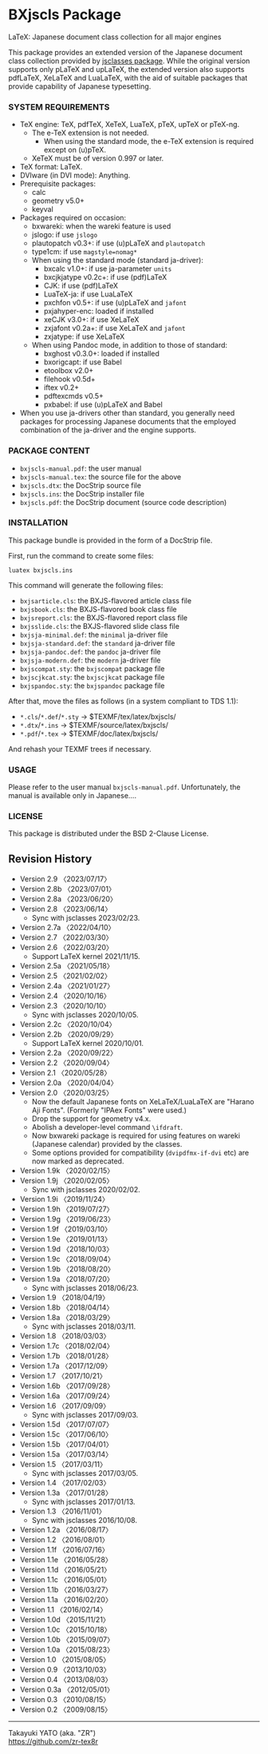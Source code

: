 BXjscls Package
===============

LaTeX: Japanese document class collection for all major engines

This package provides an extended version of the Japanese document
class collection provided by [jsclasses package]. While the original
version supports only pLaTeX and upLaTeX, the extended version also
supports pdfLaTeX, XeLaTeX and LuaLaTeX, with the aid of suitable
packages that provide capability of Japanese typesetting.

[jsclasses package]: (https://www.ctan.org/pkg/jsclasses)

### SYSTEM REQUIREMENTS

  * TeX engine: TeX, pdfTeX, XeTeX, LuaTeX, pTeX, upTeX or pTeX-ng.
      - The e-TeX extension is not needed.
          + When using the standard mode, the e-TeX extension is required
            except on (u)pTeX.
      - XeTeX must be of version 0.997 or later.
  * TeX format: LaTeX.
  * DVIware (in DVI mode): Anything.
  * Prerequisite packages:
      - calc
      - geometry v5.0+
      - keyval
  * Packages required on occasion:
      - bxwareki: when the wareki feature is used
      - jslogo: if use `jslogo`
      - plautopatch v0.3+: if use (u)pLaTeX and `plautopatch`
      - type1cm: if use `magstyle=nomag*`
      - When using the standard mode (standard ja-driver):
          + bxcalc v1.0+: if use ja-parameter `units`
          + bxcjkjatype v0.2c+: if use (pdf)LaTeX
          + CJK:  if use (pdf)LaTeX
          + LuaTeX-ja: if use LuaLaTeX
          + pxchfon v0.5+: if use (u)pLaTeX and `jafont`
          + pxjahyper-enc: loaded if installed
          + xeCJK v3.0+: if use XeLaTeX
          + zxjafont v0.2a+: if use XeLaTeX and `jafont`
          + zxjatype: if use XeLaTeX
      - When using Pandoc mode, in addition to those of standard:
          + bxghost v0.3.0+: loaded if installed
          + bxorigcapt: if use Babel
          + etoolbox v2.0+
          + filehook v0.5d+
          + iftex v0.2+
          + pdftexcmds v0.5+
          + pxbabel: if use (u)pLaTeX and Babel
  * When you use ja-drivers other than standard, you generally need
    packages for processing Japanese documents that the employed
    combination of the ja-driver and the engine supports.

### PACKAGE CONTENT

  * `bxjscls-manual.pdf`: the user manual
  * `bxjscls-manual.tex`: the source file for the above
  * `bxjscls.dtx`: the DocStrip source file
  * `bxjscls.ins`: the DocStrip installer file
  * `bxjscls.pdf`: the DocStrip document (source code description)

### INSTALLATION

This package bundle is provided in the form of a DocStrip file.

First, run the command to create some files:

    luatex bxjscls.ins

This command will generate the following files:

  * `bxjsarticle.cls`: the BXJS-flavored article class file
  * `bxjsbook.cls`: the BXJS-flavored book class file
  * `bxjsreport.cls`: the BXJS-flavored report class file
  * `bxjsslide.cls`: the BXJS-flavored slide class file
  * `bxjsja-minimal.def`: the `minimal` ja-driver file
  * `bxjsja-standard.def`: the `standard` ja-driver file
  * `bxjsja-pandoc.def`: the `pandoc` ja-driver file
  * `bxjsja-modern.def`: the `modern` ja-driver file
  * `bxjscompat.sty`: the `bxjscompat` package file
  * `bxjscjkcat.sty`: the `bxjscjkcat` package file
  * `bxjspandoc.sty`: the `bxjspandoc` package file

After that, move the files as follows (in a system compliant to
TDS 1.1):

  - `*.cls`/`*.def`/`*.sty` → $TEXMF/tex/latex/bxjscls/
  - `*.dtx`/`*.ins` → $TEXMF/source/latex/bxjscls/
  - `*.pdf`/`*.tex` → $TEXMF/doc/latex/bxjscls/

And rehash your TEXMF trees if necessary.

### USAGE

Please refer to the user manual `bxjscls-manual.pdf`.
Unfortunately, the manual is available only in Japanese....

### LICENSE

This package is distributed under the BSD 2-Clause License.

Revision History
----------------

  * Version 2.9  〈2023/07/17〉
  * Version 2.8b 〈2023/07/01〉
  * Version 2.8a 〈2023/06/20〉
  * Version 2.8  〈2023/06/14〉
      - Sync with jsclasses 2023/02/23.
  * Version 2.7a 〈2022/04/10〉
  * Version 2.7  〈2022/03/30〉
  * Version 2.6  〈2022/03/20〉
      - Support LaTeX kernel 2021/11/15.
  * Version 2.5a 〈2021/05/18〉
  * Version 2.5  〈2021/02/02〉
  * Version 2.4a 〈2021/01/27〉
  * Version 2.4  〈2020/10/16〉
  * Version 2.3  〈2020/10/10〉
      - Sync with jsclasses 2020/10/05.
  * Version 2.2c 〈2020/10/04〉
  * Version 2.2b 〈2020/09/29〉
      - Support LaTeX kernel 2020/10/01.
  * Version 2.2a 〈2020/09/22〉
  * Version 2.2  〈2020/09/04〉
  * Version 2.1  〈2020/05/28〉
  * Version 2.0a 〈2020/04/04〉
  * Version 2.0  〈2020/03/25〉
      - Now the default Japanese fonts on XeLaTeX/LuaLaTeX are "Harano
        Aji Fonts". (Formerly "IPAex Fonts" were used.)
      - Drop the support for geometry v4.x.
      - Abolish a developer-level command `\ifdraft`.
      - Now bxwareki package is required for using features on wareki
        (Japanese calendar) provided by the classes.
      - Some options provided for compatibility (`dvipdfmx-if-dvi` etc)
        are now marked as deprecated.
  * Version 1.9k 〈2020/02/15〉
  * Version 1.9j 〈2020/02/05〉
      - Sync with jsclasses 2020/02/02.
  * Version 1.9i 〈2019/11/24〉
  * Version 1.9h 〈2019/07/27〉
  * Version 1.9g 〈2019/06/23〉
  * Version 1.9f 〈2019/03/10〉
  * Version 1.9e 〈2019/01/13〉
  * Version 1.9d 〈2018/10/03〉
  * Version 1.9c 〈2018/09/04〉
  * Version 1.9b 〈2018/08/20〉
  * Version 1.9a 〈2018/07/20〉
      - Sync with jsclasses 2018/06/23.
  * Version 1.9  〈2018/04/19〉
  * Version 1.8b 〈2018/04/14〉
  * Version 1.8a 〈2018/03/29〉
      - Sync with jsclasses 2018/03/11.
  * Version 1.8  〈2018/03/03〉
  * Version 1.7c 〈2018/02/04〉
  * Version 1.7b 〈2018/01/28〉
  * Version 1.7a 〈2017/12/09〉
  * Version 1.7  〈2017/10/21〉
  * Version 1.6b 〈2017/09/28〉
  * Version 1.6a 〈2017/09/24〉
  * Version 1.6  〈2017/09/09〉
      - Sync with jsclasses 2017/09/03.
  * Version 1.5d 〈2017/07/07〉
  * Version 1.5c 〈2017/06/10〉
  * Version 1.5b 〈2017/04/01〉
  * Version 1.5a 〈2017/03/14〉
  * Version 1.5  〈2017/03/11〉
      - Sync with jsclasses 2017/03/05.
  * Version 1.4  〈2017/02/03〉
  * Version 1.3a 〈2017/01/28〉
      - Sync with jsclasses 2017/01/13.
  * Version 1.3  〈2016/11/01〉
      - Sync with jsclasses 2016/10/08.
  * Version 1.2a 〈2016/08/17〉
  * Version 1.2  〈2016/08/01〉
  * Version 1.1f 〈2016/07/16〉
  * Version 1.1e 〈2016/05/28〉
  * Version 1.1d 〈2016/05/21〉
  * Version 1.1c 〈2016/05/01〉
  * Version 1.1b 〈2016/03/27〉
  * Version 1.1a 〈2016/02/20〉
  * Version 1.1  〈2016/02/14〉
  * Version 1.0d 〈2015/11/21〉
  * Version 1.0c 〈2015/10/18〉
  * Version 1.0b 〈2015/09/07〉
  * Version 1.0a 〈2015/08/23〉
  * Version 1.0  〈2015/08/05〉
  * Version 0.9  〈2013/10/03〉
  * Version 0.4  〈2013/08/03〉
  * Version 0.3a 〈2012/05/01〉
  * Version 0.3  〈2010/08/15〉
  * Version 0.2  〈2009/08/15〉

--------------------
Takayuki YATO (aka. "ZR")  
https://github.com/zr-tex8r
